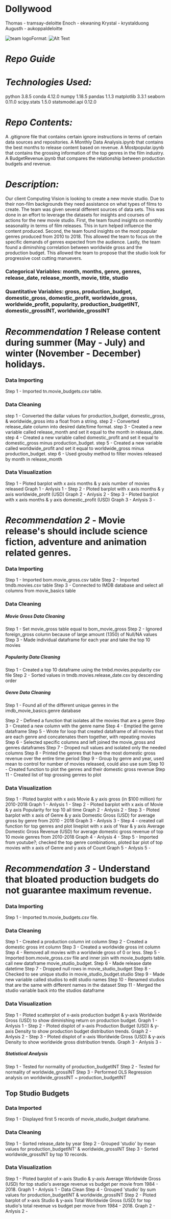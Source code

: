 # Dollywood
Thomas - tramsay-deloitte
Enoch - ekwaning
Krystal - krystalduong
Augusth - aukoppaldeloitte

![team logo]()Format: ![Alt Text](url) 

# ***Repo Guide***

# ***Technologies Used:***
python 3.8.5
conda 4.12.0
numpy 1.18.5
pandas 1.1.3
matplotlib 3.3.1
seaborn 0.11.0
scipy.stats 1.5.0
statsmodel.api 0.12.0

# ***Repo Contents:***

A .gitignore file that contains certain ignore instructions in terms of certain data sources and repositories.
A Monthly Data Analysis.ipynb that contains the best months to release content based on revenue.
A Mostpopular.ipynb that contains the grossing information of the top genres in the film industry. 
A BudgetRevenue.ipynb that compares the relationship between production budgets and revenue.

# ***Description:***

Our client Computing Vision is looking to create a new movie studio. Due to their non-film
backgrounds they need assistance on what types of films to create. The team was given 
several different sources of data sets. This was done in an effort to leverage the datasets for insights and courses
of actions for the new movie studio. First, the team found insights on monthly seasonality
in terms of film releases. This in turn helped influence the content produced. Second, the 
team found insights on the most popular genres produced from 2010 to 2018. This allowed the
team to focus on the specific demands of genres expected from the audience. Lastly, the 
team found a diminshing correlation between worldwide gross and the production budget. This 
allowed the team to propose that the studio look for progressive cost cutting manuevers.

### Categorical Variables: month, months, genre, genres, release_date, release_month, movie, title, studio

### Quantitative Variables: gross, production_budget, domestic_gross, domestic_profit, worldwide_gross, worldwide_profit, popularity, production_budgetINT, domestic_grossINT, worldwide_grossINT


# ***Recommendation 1*** Release content during summer (May - July) and winter (November - December) holidays. 

### Data Importing
Step 1 - Imported tn.movie_budgets.csv table.
### Data Cleaning
step 1 - Converted the dallar values for production_budget, domestic_gross, & worldwide_gross into a float from a string.
step 2 - Converted release_date column into desired date/time format.
step 3 - Created a new variable called release_month and set it equal to the month in release_date.
step 4 - Created a new variable called domestic_profit and set it equal to domestic_gross minus production_budget.
step 5 - Created a new variable called worldwide_profit and set it equal to worldwide_gross minus production_budget.
step 6 - Used grouby method to filter movies released by month in release_month
### Data Visualization
Step 1 - Ploted barplot with x axis months & y axis number of movies released
Graph 1 - 
Anlysis 1 - 
Step 2 - Ploted barplot with x axis months & y axis worldwide_profit (USD)
Graph 2 - 
Anlysis 2 - 
Step 3 - Ploted barplot with x axis months & y axis domestic_profit (USD)
Graph 3 - 
Anlysis 3 - 


# ***Recommendation 2*** - Movie release's should include science fiction, adventure and animation related genres.

### Data Importing
Step 1 - Imported bom.movie_gross.csv table
Step 2 - Imported tmdb.movies.csv table
Step 3 - Connected to IMDB database and select all columns from movie_basics table
### Data Cleaning
##### Movie Gross Data Cleaning
Step 1 - Set movie_gross table equal to bom_movie_gross
Step 2 - Ignored foreign_gross column because of large amount (1350) of Null/NA values
Step 3 - Made individual dataframe for each year and take the top 10 movies
##### Popularity Data Cleaning
Step 1 - Created a top 10 dataframe using the tmbd.movies.popularity csv file
Step 2 - Sorted values in tmdb.movies.release_date.csv by descending order
##### Genre Data Cleaning
Step 1 - Found all of the different unique genres in the imdb_movie_basics.genre database
<!---Created a new dataframe of all genres with repeating movie as multiple genres--->
Step 2 - Defined a function that isolates all the movies that are a genre 
Step 3 - Created a new column with the genre name
Step 4 - Emptied the genre dataframe
Step 5 - Wrote for loop that created dataframe of all movies that are each genre and concatenates them together, with repeating movies 
Step 6 - Selected specific columns and left joined the movie_gross and genres dataframes
Step 7 - Droped null values and isolated only the needed columns
Step 8 - Printed the genres that have the most domestic gross revenue over the entire time period
Step 9 - Group by genre and year, used mean to control for number of movies released, could also use sum
Step 10 - Created function to plot the genres and their domestic gross revenue
Step 11 - Created list of top grossing genres to plot
### Data Visualization
Step 1 - Ploted barplot with x axis Movie & y axis gross (in $100 million) for 2010-2018
Graph 1 - 
Anlysis 1 -
Step 2 - Ploted barplot with x axis of Movie & y axis Popularity for top 10 all time
Graph 2 - 
Anlysis 2 -
Step 3 - Ploted barplot with x axis of Genre & y axis Domestic Gross (USD) for average gross by genre from 2010 - 2018
Graph 3 - 
Anlysis 3 -
Step 4 - created call function for top genres and plot lineplot with x axis of Year & y axis Average Domestic Gross Revenue (USD) for average domestic gross revenue of top 10 movie genres from 2010-2018
Graph 4 - 
Anlysis 4 -
Step 5 - Imported from youtube?; checked the top genre combinations, ploted bar plot of top movies with x axis of Genre and y axis of Count
Graph 5 - 
Anlysis 5 -

# ***Recommendation 3*** - Understand that bloated production budgets do not guarantee maximum revenue.

### Data Importing
Step 1 - Imported tn.movie_budgets.csv file.
### Data Cleaning
Step 1 - Created a production column int column
Step 2 - Created a domestic gross int column
Step 3 - Created a worldwide gross int column
Step 4 - Removed all movies with a worldwide gross of 0 or less.
Step 5 - Imported bom.movie_gross.csv file and inner join with movie_budgets table. call new dataframe movie_studio_budget.
Step 6 - Made release date datetime
Step 7 - Dropped null rows in movie_studio_budget
Step 8 - Checked to see unique studio in movie_studio_budget.studio
Step 9 - Made new variable called studios to edit studio names
Step 10 - Renamed studios that are the same with different names in the dataset
Step 11 - Merged the studio variable back into the studios dataframe
### Data Visualization
Step 1 - Ploted scatterplot of x-axis production budget & y-axis Worldwide Gross (USD) to show diminishing return on production budget.
Graph 1 - 
Anlysis 1 -
Step 2 - Ploted displot of x-axis Production Budget (USD) & y-axis Density to show production budget distribution trends.
Graph 2 - 
Anlysis 2 -
Step 3 - Ploted displot of x-axis Worldwide Gross (USD) & y-axis Density to show worldwide gross distribution trends.
Graph 3 - 
Anlysis 3 -
##### Statistical Analysis
Step 1 - Tested for normality of production_budgetINT
Step 2 - Tested for normality of worldwide_grossINT
Step 3 - Performed OLS Regression analysis on worldwide_grossINT ~ production_budgetINT 


## Top Studio Budgets
### Data Imported
Step 1 - Displayed first 5 records of movie_studio_budget dataframe.
### Data Cleaning
Step 1 - Sorted release_date by year
Step 2 - Grouped 'studio' by mean values for production_budgetINT' & worldwide_grossINT
Step 3 - Sorted worldwide_grossINT by top 10 records.
### Data Visualization
Step 1 - Ploted barplot of x-axis Studio & y-axis Average Worldwide Gross (USD) for top studio's average revenue vs budget per movie from 1984 - 2018.
Graph 1 - 
Anlysis 1 -
Data Clean Step 4 - Grouped 'studio' by sum values for production_budgetINT & worldwide_grossINT
Step 2 - Ploted barplot of x-axis Studio & y-axis Total Worldwide Gross (USD) for top studio's total revenue vs budget per movie from 1984 - 2018.
Graph 2 - 
Anlysis 2 -


